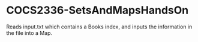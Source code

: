 # COCS2336-SetsAndMapsHandsOn
Reads input.txt which contains a Books index, and inputs the information in the file into a Map.
